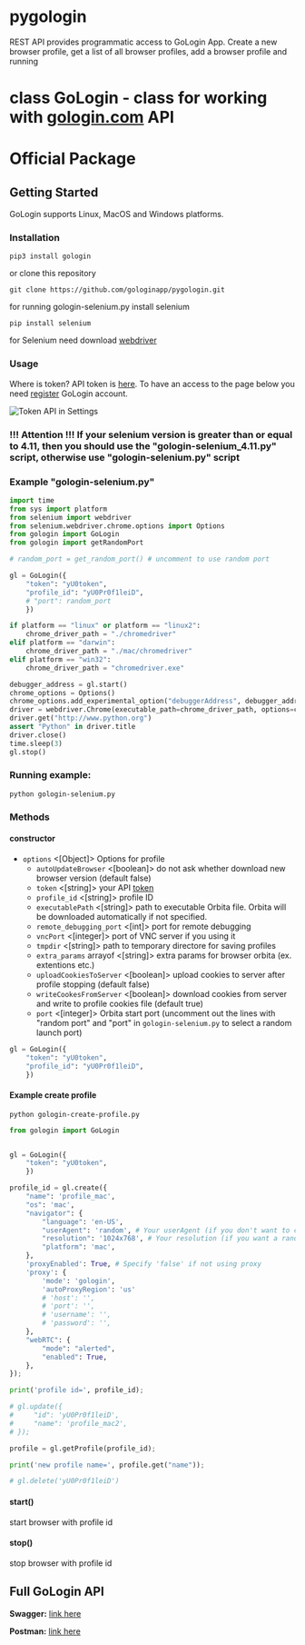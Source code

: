 # pygologin
 REST API provides programmatic access to GoLogin App. Create a new browser profile, get a list of all browser profiles, add a browser profile and running 

# class GoLogin - class for working with <a href="https://gologin.com" target="_blank">gologin.com</a> API
# Official Package

## Getting Started

GoLogin supports Linux, MacOS and Windows platforms.

### Installation


`pip3 install gologin`

or clone this repository

`git clone https://github.com/gologinapp/pygologin.git`

for running gologin-selenium.py install selenium

`pip install selenium`

for Selenium need download <a href="https://chromedriver.chromium.org/downloads" target="_blank">webdriver</a>

### Usage

Where is token? API token is <a href="https://app.gologin.com/#/personalArea/TokenApi" target="_blank">here</a>.
To have an access to the page below you need <a href="https://app.gologin.com/#/createUser" target="_blank">register</a> GoLogin account.

![Token API in Settings](https://user-images.githubusercontent.com/12957968/146891933-c3b60b4d-c850-47a5-8adf-bc8c37372664.gif)

### !!! Attention !!! If your selenium version is greater than or equal to 4.11, then you should use the "gologin-selenium_4.11.py" script, otherwise use "gologin-selenium.py" script

### Example "gologin-selenium.py"

```py
import time
from sys import platform
from selenium import webdriver
from selenium.webdriver.chrome.options import Options
from gologin import GoLogin
from gologin import getRandomPort

# random_port = get_random_port() # uncomment to use random port

gl = GoLogin({
	"token": "yU0token",
	"profile_id": "yU0Pr0f1leiD",
	# "port": random_port
	})

if platform == "linux" or platform == "linux2":
	chrome_driver_path = "./chromedriver"
elif platform == "darwin":
	chrome_driver_path = "./mac/chromedriver"
elif platform == "win32":
	chrome_driver_path = "chromedriver.exe"

debugger_address = gl.start()
chrome_options = Options()
chrome_options.add_experimental_option("debuggerAddress", debugger_address)
driver = webdriver.Chrome(executable_path=chrome_driver_path, options=chrome_options)
driver.get("http://www.python.org")
assert "Python" in driver.title
driver.close()
time.sleep(3)
gl.stop()

```
### Running example:

`python gologin-selenium.py`

###
### Methods
#### constructor

- `options` <[Object]> Options for profile
    - `autoUpdateBrowser` <[boolean]> do not ask whether download new browser version (default false)
	- `token` <[string]> your API <a href="https://gologin.com/#/personalArea/TokenApi" target="_blank">token</a>
	- `profile_id` <[string]> profile ID
	- `executablePath` <[string]> path to executable Orbita file. Orbita will be downloaded automatically if not specified.
    - `remote_debugging_port` <[int]> port for remote debugging
	- `vncPort` <[integer]> port of VNC server if you using it
    - `tmpdir` <[string]> path to temporary directore for saving profiles
    - `extra_params` arrayof <[string]> extra params for browser orbita (ex. extentions etc.)
    - `uploadCookiesToServer` <[boolean]> upload cookies to server after profile stopping (default false)
    - `writeCookesFromServer` <[boolean]> download cookies from server and write to profile cookies file (default true)
    - `port` <[integer]> Orbita start port (uncomment out the lines with "random port" and "port" in `gologin-selenium.py` to select a random launch port)

```py
gl = GoLogin({
	"token": "yU0token",
	"profile_id": "yU0Pr0f1leiD",
	})

```
#### Example create profile
`python gologin-create-profile.py`
```py
from gologin import GoLogin


gl = GoLogin({
	"token": "yU0token",
	})

profile_id = gl.create({
    "name": 'profile_mac',
    "os": 'mac',
    "navigator": {
        "language": 'en-US',
        "userAgent": 'random', # Your userAgent (if you don't want to change, leave it at 'random')
        "resolution": '1024x768', # Your resolution (if you want a random resolution - set it to 'random')
        "platform": 'mac',
    },
    'proxyEnabled': True, # Specify 'false' if not using proxy
    'proxy': {
        'mode': 'gologin',
        'autoProxyRegion': 'us' 
        # 'host': '',
        # 'port': '',
        # 'username': '',
        # 'password': '',
    },
    "webRTC": {
        "mode": "alerted",
        "enabled": True,
    },
});

print('profile id=', profile_id);

# gl.update({
#     "id": 'yU0Pr0f1leiD',
#     "name": 'profile_mac2',
# });

profile = gl.getProfile(profile_id);

print('new profile name=', profile.get("name"));

# gl.delete('yU0Pr0f1leiD')

```

#### start()  

start browser with profile id

#### stop()  

stop browser with profile id

## Full GoLogin API
**Swagger:** <a href="https://api.gologin.com/docs" target="_blank">link here</a>

**Postman:** <a href="https://documenter.getpostman.com/view/21126834/Uz5GnvaL" target="_blank">link here</a>

